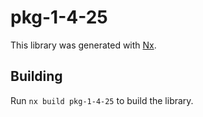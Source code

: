# pkg-1-4-25

This library was generated with [Nx](https://nx.dev).

## Building

Run `nx build pkg-1-4-25` to build the library.
